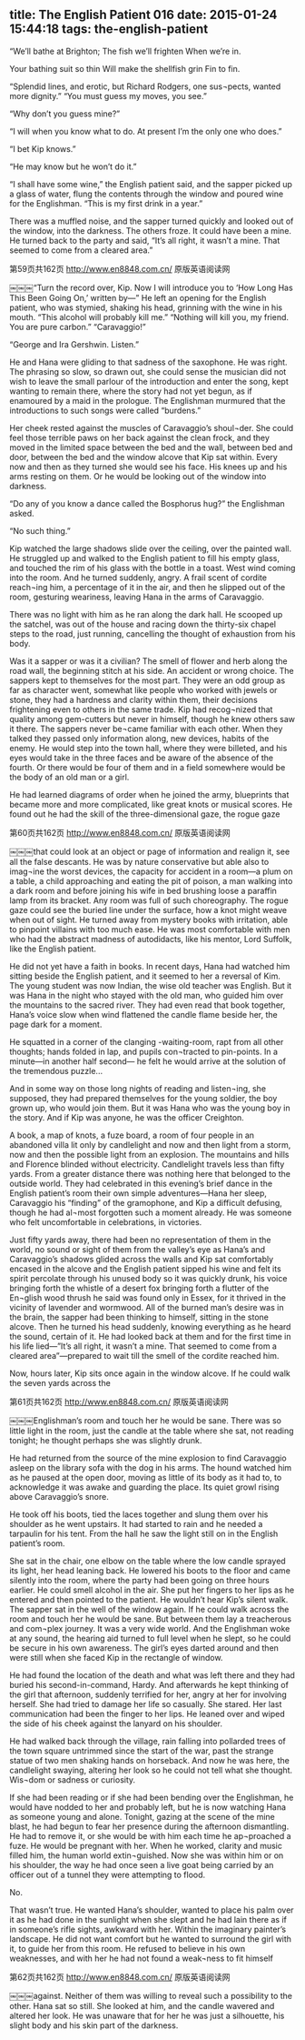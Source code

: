 title: The English Patient 016
date: 2015-01-24 15:44:18
tags: the-english-patient
---

“We’ll bathe at Brighton; The fish we’ll frighten When we’re in.

Your bathing suit so thin Will make the shellfish grin Fin to fin.

“Splendid lines, and erotic, but Richard Rodgers, one sus¬pects, wanted more dignity.” “You must guess my moves, you see.”

“Why don’t you guess mine?”

“I will when you know what to do. At present I’m the only one who does.”

“I bet Kip knows.”

“He may know but he won’t do it.”

“I shall have some wine,” the English patient said, and the sapper picked up a glass of water, flung the contents through the window and poured wine for the Englishman. “This is my first drink in a year.”

There was a muffled noise, and the sapper turned quickly and looked out of the window, into the darkness. The others froze. It could have been a mine. He turned back to the party and said, “It’s all right, it wasn’t a mine. That seemed to come from a cleared area.”

第59页共162页 http://www.en8848.com.cn/ 原版英语阅读网

￼￼￼“Turn the record over, Kip. Now I will introduce you to ‘How Long Has This Been Going On,’ written by—” He left an opening for the English patient, who was stymied, shaking his head, grinning with the wine in his mouth. “This alcohol will probably kill me.” “Nothing will kill you, my friend. You are pure carbon.” “Caravaggio!”

“George and Ira Gershwin. Listen.”

He and Hana were gliding to that sadness of the saxophone. He was right. The phrasing so slow, so drawn out, she could sense the musician did not wish to leave the small parlour of the introduction and enter the song, kept wanting to remain there, where the story had not yet begun, as if enamoured by a maid in the prologue. The Englishman murmured that the introductions to such songs were called “burdens.”

Her cheek rested against the muscles of Caravaggio’s shoul¬der. She could feel those terrible paws on her back against the clean frock, and they moved in the limited space between the bed and the wall, between bed and door, between the bed and the window alcove that Kip sat within. Every now and then as they turned she would see his face. His knees up and his arms resting on them. Or he would be looking out of the window into darkness.

“Do any of you know a dance called the Bosphorus hug?” the Englishman asked.

“No such thing.”

Kip watched the large shadows slide over the ceiling, over the painted wall. He struggled up and walked to the English patient to fill his empty glass, and touched the rim of his glass with the bottle in a toast. West wind coming into the room. And he turned suddenly, angry. A frail scent of cordite reach¬ing him, a percentage of it in the air, and then he slipped out of the room, gesturing weariness, leaving Hana in the arms of Caravaggio.

There was no light with him as he ran along the dark hall. He scooped up the satchel, was out of the house and racing down the thirty-six chapel steps to the road, just running, cancelling the thought of exhaustion from his body.

Was it a sapper or was it a civilian? The smell of flower and herb along the road wall, the beginning stitch at his side. An accident or wrong choice. The sappers kept to themselves for the most part. They were an odd group as far as character went, somewhat like people who worked with jewels or stone, they had a hardness and clarity within them, their decisions frightening even to others in the same trade. Kip had recog¬nized that quality among gem-cutters but never in himself, though he knew others saw it there. The sappers never be¬came familiar with each other. When they talked they passed only information along, new devices, habits of the enemy. He would step into the town hall, where they were billeted, and his eyes would take in the three faces and be aware of the absence of the fourth. Or there would be four of them and in a field somewhere would be the body of an old man or a girl.

He had learned diagrams of order when he joined the army, blueprints that became more and more complicated, like great knots or musical scores. He found out he had the skill of the three-dimensional gaze, the rogue gaze

第60页共162页 http://www.en8848.com.cn/ 原版英语阅读网

￼￼￼that could look at an object or page of information and realign it, see all the false descants. He was by nature conservative but able also to imag¬ine the worst devices, the capacity for accident in a room—a plum on a table, a child approaching and eating the pit of poison, a man walking into a dark room and before joining his wife in bed brushing loose a paraffin lamp from its bracket. Any room was full of such choreography. The rogue gaze could see the buried line under the surface, how a knot might weave when out of sight. He turned away from mystery books with irritation, able to pinpoint villains with too much ease. He was most comfortable with men who had the abstract madness of autodidacts, like his mentor, Lord Suffolk, like the English patient.

He did not yet have a faith in books. In recent days, Hana had watched him sitting beside the English patient, and it seemed to her a reversal of Kim. The young student was now Indian, the wise old teacher was English. But it was Hana in the night who stayed with the old man, who guided him over the mountains to the sacred river. They had even read that book together, Hana’s voice slow when wind flattened the candle flame beside her, the page dark for a moment.

He squatted in a corner of the clanging -waiting-room, rapt from all other thoughts; hands folded in lap, and pupils con¬tracted to pin-points. In a minute—in another half second— he felt he would arrive at the solution of the tremendous puzzle...

And in some way on those long nights of reading and listen¬ing, she supposed, they had prepared themselves for the young soldier, the boy grown up, who would join them. But it was Hana who was the young boy in the story. And if Kip was anyone, he was the officer Creighton.

A book, a map of knots, a fuze board, a room of four people in an abandoned villa lit only by candlelight and now and then light from a storm, now and then the possible light from an explosion. The mountains and hills and Florence blinded without electricity. Candlelight travels less than fifty yards. From a greater distance there was nothing here that belonged to the outside world. They had celebrated in this evening’s brief dance in the English patient’s room their own simple adventures—Hana her sleep, Caravaggio his “finding” of the gramophone, and Kip a difficult defusing, though he had al¬most forgotten such a moment already. He was someone who felt uncomfortable in celebrations, in victories.

Just fifty yards away, there had been no representation of them in the world, no sound or sight of them from the valley’s eye as Hana’s and Caravaggio’s shadows glided across the walls and Kip sat comfortably encased in the alcove and the English patient sipped his wine and felt its spirit percolate through his unused body so it was quickly drunk, his voice bringing forth the whistle of a desert fox bringing forth a flutter of the En¬glish wood thrush he said was found only in Essex, for it thrived in the vicinity of lavender and wormwood. All of the burned man’s desire was in the brain, the sapper had been thinking to himself, sitting in the stone alcove. Then he turned his head suddenly, knowing everything as he heard the sound, certain of it. He had looked back at them and for the first time in his life lied—”It’s all right, it wasn’t a mine. That seemed to come from a cleared area”—prepared to wait till the smell of the cordite reached him.

Now, hours later, Kip sits once again in the window alcove. If he could walk the seven yards across the

第61页共162页 http://www.en8848.com.cn/ 原版英语阅读网

￼￼￼Englishman’s room and touch her he would be sane. There was so little light in the room, just the candle at the table where she sat, not reading tonight; he thought perhaps she was slightly drunk.

He had returned from the source of the mine explosion to find Caravaggio asleep on the library sofa with the dog in his arms. The hound watched him as he paused at the open door, moving as little of its body as it had to, to acknowledge it was awake and guarding the place. Its quiet growl rising above Caravaggio’s snore.

He took off his boots, tied the laces together and slung them over his shoulder as he went upstairs. It had started to rain and he needed a tarpaulin for his tent. From the hall he saw the light still on in the English patient’s room.

She sat in the chair, one elbow on the table where the low candle sprayed its light, her head leaning back. He lowered his boots to the floor and came silently into the room, where the party had been going on three hours earlier. He could smell alcohol in the air. She put her fingers to her lips as he entered and then pointed to the patient. He wouldn’t hear Kip’s silent walk. The sapper sat in the well of the window again. If he could walk across the room and touch her he would be sane. But between them lay a treacherous and com¬plex journey. It was a very wide world. And the Englishman woke at any sound, the hearing aid turned to full level when he slept, so he could be secure in his own awareness. The girl’s eyes darted around and then were still when she faced Kip in the rectangle of window.

He had found the location of the death and what was left there and they had buried his second-in-command, Hardy. And afterwards he kept thinking of the girl that afternoon, suddenly terrified for her, angry at her for involving herself. She had tried to damage her life so casually. She stared. Her last communication had been the finger to her lips. He leaned over and wiped the side of his cheek against the lanyard on his shoulder.

He had walked back through the village, rain falling into pollarded trees of the town square untrimmed since the start of the war, past the strange statue of two men shaking hands on horseback. And now he was here, the candlelight swaying, altering her look so he could not tell what she thought. Wis¬dom or sadness or curiosity.

If she had been reading or if she had been bending over the Englishman, he would have nodded to her and probably left, but he is now watching Hana as someone young and alone. Tonight, gazing at the scene of the mine blast, he had begun to fear her presence during the afternoon dismantling. He had to remove it, or she would be with him each time he ap¬proached a fuze. He would be pregnant with her. When he worked, clarity and music filled him, the human world extin¬guished. Now she was within him or on his shoulder, the way he had once seen a live goat being carried by an officer out of a tunnel they were attempting to flood.

No.

That wasn’t true. He wanted Hana’s shoulder, wanted to place his palm over it as he had done in the sunlight when she slept and he had lain there as if in someone’s rifle sights, awkward with her. Within the imaginary painter’s landscape. He did not want comfort but he wanted to surround the girl with it, to guide her from this room. He refused to believe in his own weaknesses, and with her he had not found a weak¬ness to fit himself

第62页共162页 http://www.en8848.com.cn/ 原版英语阅读网

￼￼￼against. Neither of them was willing to reveal such a possibility to the other. Hana sat so still. She looked at him, and the candle wavered and altered her look. He was unaware that for her he was just a silhouette, his slight body and his skin part of the darkness.

